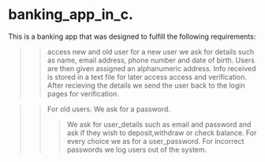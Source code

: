 # banking_app_in_c.

This is a banking app that was designed to fulfill the following requirements:

>>access new and old user
>>for a new user we ask for details such as name, email address, phone number and date of birth.
>>Users are then given assigned an alphanumeric address.
>>Info received is stored in a text file for later access access and verification.
>>After recieving the details we send the user back to the login pages for verification.

>>For old users.
>>We ask for a password. 
>>>We ask for user_details such as email and password and ask if they wish to deposit,withdraw or check balance.
>>>For every choice we as for a user_password.
>>>For incorrect passwords we log users out of the system.
